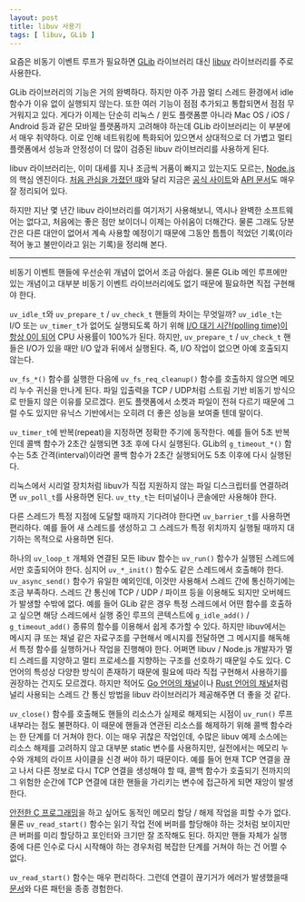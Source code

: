 ```yaml
---
layout: post
title: libuv 사용기
tags: [ libuv, GLib ]
---
```


요즘은 비동기 이벤트 루프가 필요하면 [GLib][glib] 라이브러리 대신 [libuv][libuv] 라이브러리를 주로 사용한다.

GLib 라이브러리의 기능은 거의 완벽하다. 하지만 아주 가끔 멀티 스레드 환경에서 idle 함수가 이유 없이 실행되지 않는다. 또한 여러 기능이 점점 추가되고 통합되면서 점점 무거워지고 있다. 게다가 이제는 단순히 리눅스 / 윈도 플랫폼뿐 아니라 Mac OS / iOS / Android 등과 같은 모바일 플랫폼까지 고려해야 하는데 GLib 라이브러리는 이 부분에서 매우 취약하다. 이로 인해 네트워킹에 특화되어 있으면서 상대적으로 더 가볍고 멀티 플랫폼에서 성능과 안정성이 더 많이 검증된 libuv 라이브러리를 사용하게 된다.

libuv 라이브러리는, 이미 대세를 지나 조금씩 거품이 빠지고 있는지도 모르는, [Node.js][nodejs]의 핵심 엔진이다. [처음 관심을 가졌던 때][libuv-google-plus]와 달리 지금은 [공식 사이트][libuv]와 [API 문서][libuv-docs]도 매우 잘 정리되어 있다.

하지만 지난 몇 년간 libuv 라이브러리를 여기저기 사용해보니, 역시나 완벽한 소프트웨어는 없다고, 처음에는 좋은 점만 보이더니 이제는 아쉬움이 더해간다. 물론 그래도 당분간은 다른 대안이 없어서 계속 사용할 예정이기 때문에 그동안 틈틈이 적었던 기록(이라 적어 놓고 불만이라고 읽는 기록)을 정리해 본다.

----

비동기 이벤트 핸들에 우선순위 개념이 없어서 조금 아쉽다. 물론 GLib 메인 루프에만 있는 개념이고 대부분 비동기 이벤트 라이브러리에도 없기 때문에 필요하면 직접 구현해야 한다.

`uv_idle_t`와 `uv_prepare_t` / `uv_check_t` 핸들의 차이는 무엇일까? `uv_idle_t`는 I/O 또는 `uv_timer_t`가 없어도 실행되도록 하기 위해 [I/O 대기 시간(polling time)이 항상 0이 되어][libuv-idle] CPU 사용률이 100%가 된다. 하지만, `uv_prepare_t` / `uv_check_t` 핸들은 I/O가 있을 때만 I/O 앞과 뒤에서 실행된다. 즉, I/O 작업이 없으면 아예 호출되지 않는다.

`uv_fs_*()` 함수를 실행한 다음에 `uv_fs_req_cleanup()` 함수를 호출하지 않으면 메모리 누수 귀신을 만나게 된다. 파일 입출력을 TCP / UDP처럼 스트림 기반 비동기 방식으로 만들지 않은 이유를 모르겠다. 윈도 플랫폼에서 소켓과 파일이 전혀 다르기 때문에 그럴 수도 있지만 유닉스 기반에서는 오히려 더 좋은 성능을 보여줄 텐데 말이다.

`uv_timer_t`에 반복(repeat)을 지정하면 정확한 주기에 동작한다. 예를 들어 5초 반복인데 콜백 함수가 2초간 실행되면 3초 후에 다시 실행된다. GLib의 `g_timeout_*()` 함수는 5초 간격(interval)이라면 콜백 함수가 2초간 실행되어도 5초 이후에 다시 실행된다.

리눅스에서 시리얼 장치처럼 libuv가 직접 지원하지 않는 파일 디스크립터를 연결하려면 `uv_poll_t`를 사용하면 된다. `uv_tty_t`는 터미널이나 콘솔에만 사용해야 한다.

다른 스레드가 특정 지점에 도달할 때까지 기다려야 한다면 `uv_barrier_t`를 사용하면 편리하다. 예를 들어 새 스레드를 생성하고 그 스레드가 특정 위치까지 실행될 때까지 대기하는 목적으로 사용하면 된다.

하나의 `uv_loop_t` 개체와 연결된 모든 libuv 함수는 `uv_run()` 함수가 실행된 스레드에서만 호출되어야 한다. 심지어 `uv_*_init()` 함수도 같은 스레드에서 호출해야 한다. `uv_async_send()` 함수가 유일한 예외인데, 이것만 사용해서 스레드 간에 통신하기에는 조금 부족하다. 스레드 간 통신에 TCP / UDP / 파이프 등을 이용해도 되지만 오버헤드가 발생할 수밖에 없다. 예를 들어 GLib 같은 경우 특정 스레드에서 어떤 함수를 호출하고 싶으면 해당 스레드에서 실행 중인 루프의 콘텍스트에 `g_idle_add()` / `g_timeout_add()` 종류의 함수를 이용해서 쉽게 추가할 수 있다. 하지만 libuv에서는 메시지 큐 또는 채널 같은 자료구조를 구현해서 메시지를 전달하면 그 메시지를 해독해서 특정 함수를 실행하거나 작업을 진행해야 한다. 어쩌면 libuv / Node.js 개발자가 멀티 스레드를 지양하고 멀티 프로세스를 지향하는 구조를 선호하기 때문일 수도 있다. C 언어의 특성상 다양한 방식이 존재하기 때문에 필요에 따라 직접 구현해서 사용하기를 권장하는 건지도 모르겠다. 하지만 적어도 [Go 언어의 채널][golang-channel]이나 [Rust 언어의 채널][rust-channel]처럼 널리 사용되는 스레드 간 통신 방법을 libuv 라이브러리가 제공해주면 더 좋을 것 같다.

`uv_close()` 함수를 호출해도 핸들의 리소스가 실제로 해제되는 시점이 `uv_run()` 루프 내부라는 점도 불편하다. 이 때문에 핸들과 연관된 리소스를 해제하기 위해 콜백 함수라는 한 단계를 더 거쳐야 한다. 이는 매우 귀찮은 작업인데, 수많은 libuv 예제 소스에는 리소스 해제를 고려하지 않고 대부분 static 변수를 사용하지만, 실전에서는 메모리 누수와 개체의 라이프 사이클을 신경 써야 하기 때문이다. 예를 들어 현재 TCP 연결을 끊고 나서 다른 정보로 다시 TCP 연결을 생성해야 할 때, 콜백 함수가 호출되기 전까지의 그 위험한 순간에 TCP 연결에 대한 핸들을 가리키는 변수에 접근하게 되면 재앙이 발생한다.

[안전한 C 프로그래밍][misra-c]을 하고 싶어도 동적인 메모리 할당 / 해제 작업을 피할 수가 없다. 물론 `uv_read_start()` 함수는 읽기 작업 전에 버퍼를 할당해야 하는 것처럼 보이지만 큰 버퍼를 미리 할당하고 포인터와 크기만 잘 조작해도 된다. 하지만 핸들 자체가 실행 중에 다른 인수로 다시 시작해야 하는 경우처럼 복잡한 단계를 거쳐야 하는 건 어쩔 수 없다.

`uv_read_start()` 함수는 매우 편리하다. 그런데 연결이 끊기거가 에러가 발생했을때 [문서][libuv-stream]와 다른 패턴을 종종 경험한다.

[glib]: https://en.wikipedia.org/wiki/GLib
[libuv]: http://libuv.org/
[nodejs]: https://nodejs.org/
[libuv-google-plus]: https://plus.google.com/+SunjinYang/posts/7yTEjEv3VC4
[libuv-docs]: http://docs.libuv.org/en/v1.x/
[golang-channel]: https://gobyexample.com/channels
[rust-channel]: http://rustbyexample.com/std_misc/channels.html
[misra-c]: https://ko.wikipedia.org/wiki/Misra_c
[libuv-idle]: http://docs.libuv.org/en/v1.x/idle.html
[libuv-stream]: http://docs.libuv.org/en/v1.x/stream.html#c.uv_read_cb
